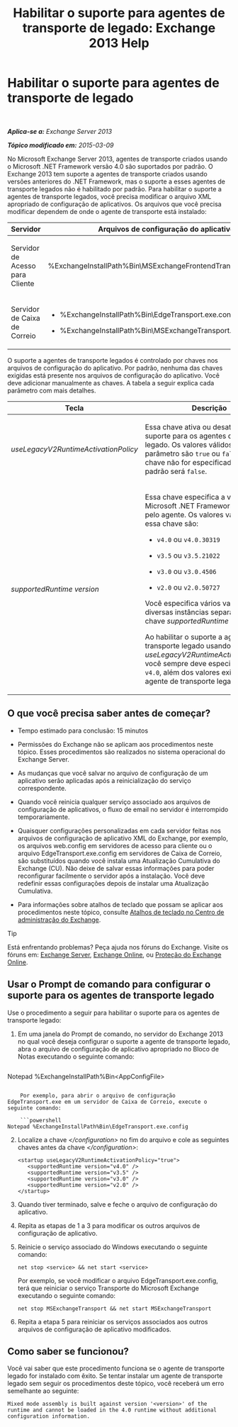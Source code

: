 ﻿---
title: 'Habilitar o suporte para agentes de transporte de legado: Exchange 2013 Help'
TOCTitle: Habilitar o suporte para agentes de transporte de legado
ms:assetid: 00617e87-7199-406e-b4a3-94378f657f1f
ms:mtpsurl: https://technet.microsoft.com/pt-br/library/JJ591524(v=EXCHG.150)
ms:contentKeyID: 50484853
ms.date: 05/22/2018
mtps_version: v=EXCHG.150
ms.translationtype: MT
---

# Habilitar o suporte para agentes de transporte de legado

 

_**Aplica-se a:** Exchange Server 2013_

_**Tópico modificado em:** 2015-03-09_

No Microsoft Exchange Server 2013, agentes de transporte criados usando o Microsoft .NET Framework versão 4.0 são suportados por padrão. O Exchange 2013 tem suporte a agentes de transporte criados usando versões anteriores do .NET Framework, mas o suporte a esses agentes de transporte legados não é habilitado por padrão. Para habilitar o suporte a agentes de transporte legados, você precisa modificar o arquivo XML apropriado de configuração de aplicativos. Os arquivos que você precisa modificar dependem de onde o agente de transporte está instalado:


<table>
<colgroup>
<col style="width: 33%" />
<col style="width: 33%" />
<col style="width: 33%" />
</colgroup>
<thead>
<tr class="header">
<th>Servidor</th>
<th>Arquivos de configuração do aplicativo</th>
<th>Serviço do Microsoft Windows</th>
</tr>
</thead>
<tbody>
<tr class="odd">
<td><p>Servidor de Acesso para Cliente</p></td>
<td><p>%ExchangeInstallPath%Bin\MSExchangeFrontendTransport.exe.config</p></td>
<td><p>Transporte de Front-End do Microsoft Exchange (MSExchangeFrontendTransport)</p></td>
</tr>
<tr class="even">
<td><p>Servidor de Caixa de Correio</p></td>
<td><ul>
<li><p>%ExchangeInstallPath%Bin\EdgeTransport.exe.config</p></li>
<li><p>%ExchangeInstallPath%Bin\MSExchangeTransport.exe.config</p></li>
</ul></td>
<td><p>Transporte do Microsoft Exchange (MSExchangeTransport)</p></td>
</tr>
</tbody>
</table>


O suporte a agentes de transporte legados é controlado por chaves nos arquivos de configuração do aplicativo. Por padrão, nenhuma das chaves exigidas está presente nos arquivos de configuração do aplicativo. Você deve adicionar manualmente as chaves. A tabela a seguir explica cada parâmetro com mais detalhes.


<table>
<colgroup>
<col style="width: 50%" />
<col style="width: 50%" />
</colgroup>
<thead>
<tr class="header">
<th>Tecla</th>
<th>Descrição</th>
</tr>
</thead>
<tbody>
<tr class="odd">
<td><p><em>useLegacyV2RuntimeActivationPolicy</em></p></td>
<td><p>Essa chave ativa ou desativa o suporte para os agentes de transporte legado. Os valores válidos para este parâmetro são <code>true</code> ou <code>false</code>. Se essa chave não for especificada, o valor padrão será <code>false</code>.</p></td>
</tr>
<tr class="even">
<td><p><em>supportedRuntime version</em></p></td>
<td><p>Essa chave especifica a versão do Microsoft .NET Framework exigida pelo agente. Os valores válidos para essa chave são:</p>
<ul>
<li><p><code>v4.0</code> ou <code>v4.0.30319</code></p></li>
<li><p><code>v3.5</code> ou <code>v3.5.21022</code></p></li>
<li><p><code>v3.0</code> ou <code>v3.0.4506</code></p></li>
<li><p><code>v2.0</code> ou <code>v2.0.50727</code></p></li>
</ul>
<p>Você especifica vários valores usando diversas instâncias separadas da chave <em>supportedRuntime version</em>.</p>
<p>Ao habilitar o suporte a agente de transporte legado usando a chave <em>useLegacyV2RuntimeActivationPolicy</em>, você sempre deve especificar o valor <code>v4.0</code>, além dos valores exigidos pelo agente de transporte legado.</p></td>
</tr>
</tbody>
</table>


## O que você precisa saber antes de começar?

  - Tempo estimado para conclusão: 15 minutos

  - Permissões do Exchange não se aplicam aos procedimentos neste tópico. Esses procedimentos são realizados no sistema operacional do Exchange Server.

  - As mudanças que você salvar no arquivo de configuração de um aplicativo serão aplicadas após a reinicialização do serviço correspondente.

  - Quando você reinicia qualquer serviço associado aos arquivos de configuração de aplicativos, o fluxo de email no servidor é interrompido temporariamente.

  - Quaisquer configurações personalizadas em cada servidor feitas nos arquivos de configuração de aplicativo XML do Exchange, por exemplo, os arquivos web.config em servidores de acesso para cliente ou o arquivo EdgeTransport.exe.config em servidores de Caixa de Correio, são substituídos quando você instala uma Atualização Cumulativa do Exchange (CU). Não deixe de salvar essas informações para poder reconfigurar facilmente o servidor após a instalação. Você deve redefinir essas configurações depois de instalar uma Atualização Cumulativa.

  - Para informações sobre atalhos de teclado que possam se aplicar aos procedimentos neste tópico, consulte [Atalhos de teclado no Centro de administração do Exchange](keyboard-shortcuts-in-the-exchange-admin-center-exchange-online-protection-help.md).


> [!TIP]
> Está enfrentando problemas? Peça ajuda nos fóruns do Exchange. Visite os fóruns em: <A href="https://go.microsoft.com/fwlink/p/?linkid=60612">Exchange Server</A>, <A href="https://go.microsoft.com/fwlink/p/?linkid=267542">Exchange Online</A>, ou <A href="https://go.microsoft.com/fwlink/p/?linkid=285351">Proteção do Exchange Online</A>.



## Usar o Prompt de comando para configurar o suporte para os agentes de transporte legado

Use o procedimento a seguir para habilitar o suporte para os agentes de transporte legado:

1.  Em uma janela do Prompt de comando, no servidor do Exchange 2013 no qual você deseja configurar o suporte a agente de transporte legado, abra o arquivo de configuração de aplicativo apropriado no Bloco de Notas executando o seguinte comando:
    
    ```powershell
Notepad %ExchangeInstallPath%Bin\<AppConfigFile>
```
    
    Por exemplo, para abrir o arquivo de configuração EdgeTransport.exe em um servidor de Caixa de Correio, execute o seguinte comando:
    
    ```powershell
Notepad %ExchangeInstallPath%Bin\EdgeTransport.exe.config
```

2.  Localize a chave *\</configuration\>* no fim do arquivo e cole as seguintes chaves antes da chave *\</configuration\>*:
    
        <startup useLegacyV2RuntimeActivationPolicy="true">
           <supportedRuntime version="v4.0" />
           <supportedRuntime version="v3.5" />
           <supportedRuntime version="v3.0" />
           <supportedRuntime version="v2.0" />
        </startup>

3.  Quando tiver terminado, salve e feche o arquivo de configuração do aplicativo.

4.  Repita as etapas de 1 a 3 para modificar os outros arquivos de configuração de aplicativo.

5.  Reinicie o serviço associado do Windows executando o seguinte comando:
    
        net stop <service> && net start <service>
    
    Por exemplo, se você modificar o arquivo EdgeTransport.exe.config, terá que reiniciar o serviço Transporte do Microsoft Exchange executando o seguinte comando:
    
        net stop MSExchangeTransport && net start MSExchangeTransport

6.  Repita a etapa 5 para reiniciar os serviços associados aos outros arquivos de configuração de aplicativo modificados.

## Como saber se funcionou?

Você vai saber que este procedimento funciona se o agente de transporte legado for instalado com êxito. Se tentar instalar um agente de transporte legado sem seguir os procedimentos deste tópico, você receberá um erro semelhante ao seguinte:

    Mixed mode assembly is built against version '<version>' of the runtime and cannot be loaded in the 4.0 runtime without additional configuration information.

